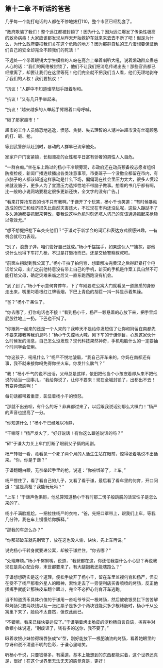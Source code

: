 ## 第十二章 不听话的爸爸
几乎每一个能打电话的人都在不停地拨打110，整个市区已经乱套了。

“政府欺骗了我们！整个远江都被封锁了！因为什么？因为远江爆发了传染性极高的致命病毒！大家应该都发现从昨天开始救护车就来来去去不断了吧！但是为什么，为什么政府要把我们关在这个危险的地方？因为那群自私的王八蛋想要保证他们自己的安全却完全不顾我们的死活！”

不远处一个带着眼镜大学生模样的人站在高台上举着喇叭大吼，说着煽动群众蛊惑人心的话：“我们的网络被封锁了，他们不让我们把消息传递出去！那些官员都已经撤离了，却要让我们在这里等死！他们完全就不把我们当人看，他们无理地剥夺了我们的人权！我们要抗议！”

“抗议！”人群中不知道谁举起手跟着附和。

“抗议！”又有几只手举起来。

“抗议！”越来越多的人举起手臂跟着口号呼喊。

“砸了那家超市！”

超市的工作人员惊恐地逃逸，愤怒、贪婪、失去理智的人潮冲进超市没有丝毫顾忌的打、砸、抢。

等到武警部队赶到时，暴动的人群早已流窜他处。

家家户户门窗紧锁，长相漂亮的女性和平日富有骄奢的男性人人自危。

“一群白痴。”坐在车上路过的杨小千冷眼旁观，市政府还在动员预备役志愿者组织防疫检疫，新闻广播连续播出各类注意事项，市委班子一个没撤全都留在市内，有点脑子的人都该知道这样暴动是什么下场，偏偏现在社会里压力太大，很多人慌起来就没脑子，更多人为了宣泄压力选择性地不带脑子做事。想看的书几乎都有啊，比一般的小说网站要稳定很多更新还快，全文字的没有广告。]

“看来打算抢东西的也不只有我啊。”于谦开了个玩笑，杨小千也笑道：“有时候暴动造成的伤亡和经济损失比自然灾害还大，不过现在市内还没乱呢，这些人蹦跶不了多久通通都要抓起来劳改，要我说这种危机时刻还坑人坑己的真该通通抓起来枪毙以儆效尤。”

“想不想提把枪下车突突他们？”于谦对于新学会的词汇和表达方式很感兴趣，一有机会就尽力表现。

“别了，浪费子弹，咱们管好自己就成。”杨小千摆摆手，如果这伙人**掳掠，那他说什么也得下车打几枪，不过是打砸抢而已，还是交给警察叔叔吧。

“前面左拐就到我公寓了。”杨小千拍了拍何育，想着解决完黄汉之后得赶紧打个电话给父母，出门之前他特意没有带上自己的手机，新买的手机是作案工具自然不可能打给父母，确定灾难来临之后又一直东跑西跑没有机会。

“到了到了。”杨小千示意何育停车，下了车刚要进公寓大门就看见一道熟悉的身影走出来，嘴里叼着根红江牌香烟，下巴上青色的胡茬一抖一抖显示着焦躁。

“爸？”杨小千呆住了。

“你去哪了，打你电话也不接！”看到杨小千，杨严一颗悬着的心放下来，把手里烟屁股往地上一扔，下巴也不抖了。

“你跟妈一起来的还是一个人来的？我昨天不是给你发短信了让你和妈留在南都先不要来接我等我消息吗！”杨小千失控地大喊，刚下车的于谦侧目，心想这家伙什么时候发的消息，自己怎么没发现？现代科技果然神奇，手机电脑什么的一定要抽个时间学会使用。

“你这孩子，吼吼什么？”杨严不悦地皱眉，“我自己开车来的，你妈在南都还有事，我不就来接你吗免得你坐火车，你发什么脾气？”

“我！”杨小千气的说不出话，父母总是这样，依旧把他当个小孩宠着却从来不把他说的话当一回事儿，“我给你说了，让你不要来！现在全城封锁了，出都出不去！有变异流感啊！”

每句话都带着重音，彰显着杨小千的愤怒。

“那就不出去呗，有什么的呀？非典都过来了，以后跟我说话别那么大嗓门！”杨严的声音也提高了一分。

“你知道什么！”杨小千已经难以冷静，

“干嘛呀！”杨严发火了，“好好说话！有你这么跟爸说话的吗？”

“砰”于谦大力关上车门打断了眼前父子俩的闹剧。

杨严转眼一看，竟看见一个死了两个月的人活生生站在眼前，惊得张着嘴说不出话来。“你，你是于谦？”

于谦翻翻白眼，无奈举起手里的枪，说道：“你被绑架了，上车。”

杨严愣住了，看了看自己的儿子，又看了看于谦，最后看了看车里的何育，开口问道：“这是真枪？我能玩玩吗？”

“上车！”于谦声色俱厉，他总算知道杨小千有时那二愣子般跳脱的活宝性子是怎么来的了。

杨小千满脸尴尬，一把拉住杨严的衣袖，“爸，先把口罩带上，跟我们上车，等我几分钟，我在车上慢慢给你解释。”

“那我的车怎么办？”

“你那部破车就先别管了，放在这也没人偷，快快，先上车再说。”

说完杨小千转身就要进公寓，却被于谦拦住。“你去哪？”

“处理麻烦。”杨小千努努嘴，说道，“我爸都在这，你还怕我耍什么小心思？再说我现在是真心配合你，末世都要来了，有大腿抱我还能瞎跑么？”

于谦想想确实是这个道理，便松手放开了杨小千，留在车里监视何育和杨严，但实在受不了杨严那看外星人的眼神，索性走去了一旁便利店买香喷喷的烤肠，反正他挥挥手就能让那铁皮车翻个跟斗，完全不必担心何育开车逃跑。

当不知道货币具体价值的于谦用一沓毛爷爷买一根烤肠，然后被收银员拦下苦苦解释烤肠只要两块钱以及一张红票子是多少个两块钱能买多少根烤肠时，杨小千从公寓里下来了，脸色不太自然，但仅此而已。

“不错嘛，看来已经快要适应了。”于谦嚼着烤出脆皮的淀粉肠自言自语，挥挥手对收银小妹说道，“别废话了，钱有多的送你，我不要了。”

瞅着收银小妹惊得粉唇张成“o”型，刚好能放下一根肥油油的烤肠，看着她眼里的惊讶和说不清道不明的色彩，于谦心里暗笑。

听杨小千说，只要钱够多，有渠道，基本上能想到的东西都能买着，这个世界还真是，很好！在这个世界里无法无天的感觉真是，更好！


